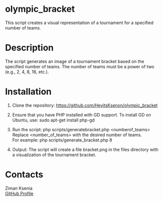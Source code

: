 # olympic_bracket
This script creates a visual representation of a tournament for a specified number of teams.

# Description
The script generates an image of a tournament bracket based on the specified number of teams. The number of teams must be a power of two (e.g., 2, 4, 8, 16, etc.).

# Installation
1. Clone the repository:
   https://github.com/HeyitsKsenon/olympic_bracket


3. Ensure that you have PHP installed with GD support.
   To install GD on Ubuntu, use:
     sudo apt-get install php-gd

4. Run the script:
 php scripts/generatebracket.php <numberof_teams>
Replace <number_of_teams> with the desired number of teams.  
For example: php scripts/generate_bracket.php 8


5. Output:
   The script will create a file bracket.png in the files directory with a visualization of the tournament bracket.

# Contacts
Ziman Ksenia  
[GitHub Profile](https://github.com/HeyitsKsenon)
